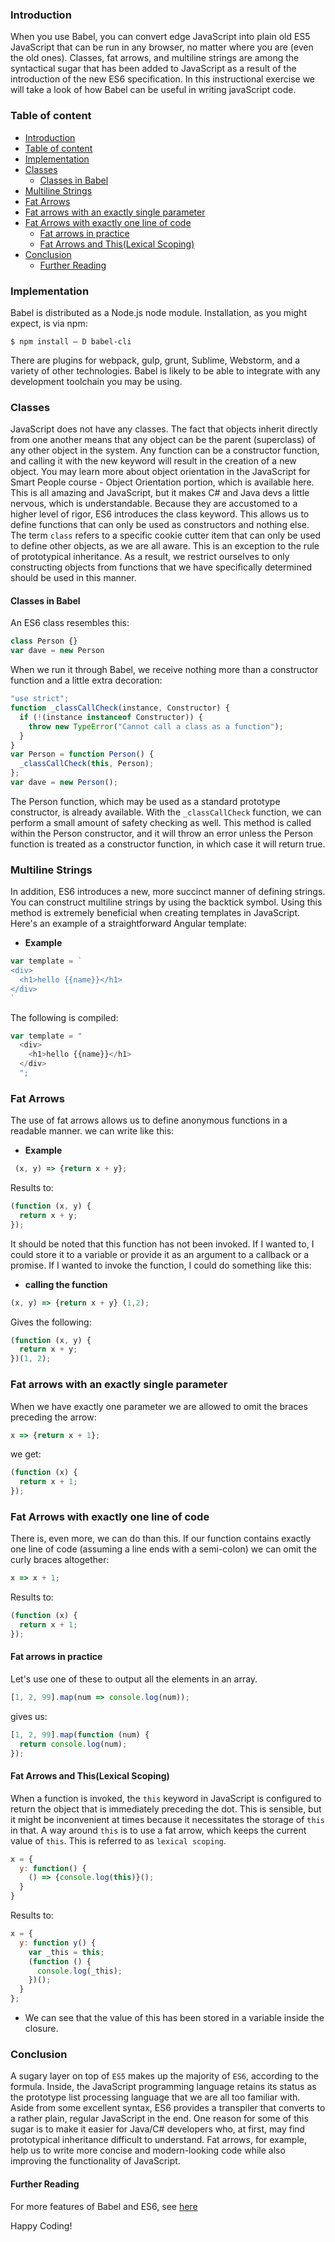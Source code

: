 ### Introduction
When you use Babel, you can convert edge JavaScript into plain old ES5 JavaScript that can be run in any browser, no matter where you are (even the old ones).
Classes, fat arrows, and multiline strings are among the syntactical sugar that has been added to JavaScript as a result of the introduction of the new ES6 specification.
In this instructional exercise we will take a look of how Babel can be useful in writing javaScript code.
### Table of content
- [Introduction](#introduction)
- [Table of content](#table-of-content)
- [Implementation](#implementation)
- [Classes](#classes)
  - [Classes in Babel](#classes-in-babel)
- [Multiline Strings](#multiline-strings)
- [Fat Arrows](#fat-arrows)
- [Fat arrows with an exactly single parameter](#fat-arrows-with-an-exactly-single-parameter)
- [Fat Arrows with exactly one line of code](#fat-arrows-with-exactly-one-line-of-code)
  - [Fat arrows in practice](#fat-arrows-in-practice)
  - [Fat Arrows and This(Lexical Scoping)](#fat-arrows-and-thislexical-scoping)
- [Conclusion](#conclusion)
  - [Further Reading](#further-reading)
### Implementation
Babel is distributed as a Node.js node module. Installation, as you might expect, is via npm:
```
$ npm install – D babel-cli 
```
There are plugins for webpack, gulp, grunt, Sublime, Webstorm, and a variety of other technologies. Babel is likely to be able to integrate with any development toolchain you may be using.
### Classes
JavaScript does not have any classes. The fact that objects inherit directly from one another means that any object can be the parent (superclass) of any other object in the system.
Any function can be a constructor function, and calling it with the new keyword will result in the creation of a new object.
You may learn more about object orientation in the JavaScript for Smart People course - Object Orientation portion, which is available here.
This is all amazing and JavaScript, but it makes C# and Java devs a little nervous, which is understandable. Because they are accustomed to a higher level of rigor, ES6 introduces the class keyword. This allows us to define functions that can only be used as constructors and nothing else.
The term `class` refers to a specific cookie cutter item that can only be used to define other objects, as we are all aware. This is an exception to the rule of prototypical inheritance. As a result, we restrict ourselves to only constructing objects from functions that we have specifically determined should be used in this manner.
#### Classes in Babel
An ES6 class resembles this:
```javascript
class Person {}
var dave = new Person
```
When we run it through Babel, we receive nothing more than a constructor function and a little extra decoration:
```javascript
"use strict";
function _classCallCheck(instance, Constructor) {
  if (!(instance instanceof Constructor)) {
    throw new TypeError("Cannot call a class as a function");
  }
}
var Person = function Person() {
  _classCallCheck(this, Person);
};
var dave = new Person();
```
The Person function, which may be used as a standard prototype constructor, is already available. With the `_classCallCheck` function, we can perform a small amount of safety checking as well.
This method is called within the Person constructor, and it will throw an error unless the Person function is treated as a constructor function, in which case it will return true.
### Multiline Strings
In addition, ES6 introduces a new, more succinct manner of defining strings. You can construct multiline strings by using the backtick symbol. Using this method is extremely beneficial when creating templates in JavaScript. Here's an example of a straightforward Angular template:
- **Example**
```javascript
var template = `
<div>
  <h1>hello {{name}}</h1>
</div>
`
```
The following is compiled:
```javascript
var template = "
  <div>
    <h1>hello {{name}}</h1>
  </div>
  ";
  ```
### Fat Arrows
The use of fat arrows allows us to define anonymous functions in a readable manner.
 we can write like this:
- **Example**
```javascript
 (x, y) => {return x + y};
```
Results to:
```javascript
(function (x, y) {
  return x + y;
});

```
 It should be noted that this function has not been invoked. If I wanted to, I could store it to a variable or provide it as an argument to a callback or a promise.
 If I wanted to invoke the function, I could do something like this: 
- **calling the function**
```javascript
(x, y) => {return x + y} (1,2);
```
Gives the following:
```javascript
(function (x, y) {
  return x + y;
})(1, 2);
```
### Fat arrows with an exactly single parameter
When we have exactly one parameter we are allowed to omit the braces preceding the arrow:
```javascript
x => {return x + 1};
```
we get:
```javascript
(function (x) {
  return x + 1;
});
```
### Fat Arrows with exactly one line of code
 There is, even more, we can do than this. If our function contains exactly one line of code (assuming a line ends with a semi-colon) we can omit the curly braces altogether:
```javascript
x => x + 1;
```
Results to:
```javascript
(function (x) {
  return x + 1;
});
```
#### Fat arrows in practice
Let's use one of these to output all the elements in an array.
```javascript
[1, 2, 99].map(num => console.log(num));
```
gives us:
```javascript
[1, 2, 99].map(function (num) {
  return console.log(num);
});

```
#### Fat Arrows and This(Lexical Scoping) 
 When a function is invoked, the `this` keyword in JavaScript is configured to return the object that is immediately preceding the dot. This is sensible, but it might be inconvenient at times because it necessitates the storage of `this` in that.
A way around `this` is to use a fat arrow, which keeps the current value of `this`. This is referred to as `lexical scoping`.
```javascript
x = {
  y: function() {
    () => {console.log(this)}();
  }
}
```
Results to:
```javascript
x = {
  y: function y() {
    var _this = this;
    (function () {
      console.log(_this);
    })();
  }
};
```
- We can see that the value of this has been stored in a variable inside the closure.
### Conclusion
A sugary layer on top of `ES5` makes up the majority of `ES6`, according to the formula. Inside, the JavaScript programming language retains its status as the prototype list processing language that we are all too familiar with. Aside from some excellent syntax, ES6 provides a transpiler that converts to a rather plain, regular JavaScript in the end. One reason for some of this sugar is to make it easier for Java/C# developers who, at first, may find prototypical inheritance difficult to understand. Fat arrows, for example, help us to write more concise and modern-looking code while also improving the functionality of JavaScript.
#### Further Reading
For more features of Babel and ES6, see [here](https://babeljs.io/docs/learn-es2015/)

Happy Coding!
